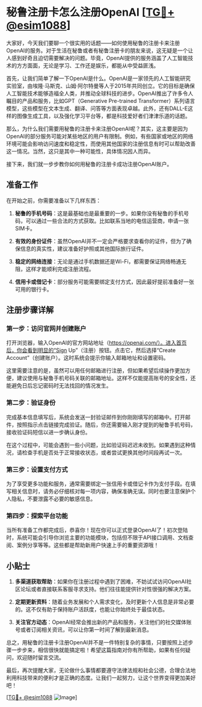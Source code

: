 # 秘鲁注册卡怎么注册OpenAI [[TG💪+ @esim1088](https://t.me/s/esim1088)]

大家好，今天我们要聊一个很实用的话题——如何使用秘鲁的注册卡来注册OpenAI的服务。对于生活在秘鲁或者有秘鲁注册卡的朋友来说，这无疑是一个让人感到好奇且迫切需要解决的问题。毕竟，OpenAI提供的服务涵盖了人工智能技术的方方面面，无论是学习、工作还是娱乐，都能从中受益匪浅。

首先，让我们简单了解一下OpenAI是什么。OpenAI是一家领先的人工智能研究实验室，由埃隆·马斯克、山姆·阿尔特曼等人于2015年共同创立。它的目标是确保人工智能技术能够造福全人类，并推动全球科技的进步。OpenAI推出了许多令人瞩目的产品和服务，比如GPT（Generative Pre-trained Transformer）系列语言模型，这些模型在文本生成、翻译、问答等方面表现卓越。此外，还有DALL-E这样的图像生成工具，以及强化学习平台等，都是科技爱好者们津津乐道的话题。

那么，为什么我们需要用秘鲁的注册卡来注册OpenAI呢？其实，这主要是因为OpenAI的部分服务可能对某些地区的用户有限制。例如，有些国家或地区的网络环境可能会影响访问速度和稳定性，而使用其他国家的注册信息有时可以帮助改善这一情况。当然，这只是其中一种可能性，具体情况因人而异。

接下来，我们就一步步教你如何用秘鲁的注册卡成功注册OpenAI账户。

## 准备工作

在开始之前，你需要准备以下几样东西：

1. **秘鲁的手机号码**：这是最基础也是最重要的一步。如果你没有秘鲁的手机号码，可以通过一些合法的方式获取。比如联系当地的电信运营商，申请一张SIM卡。
   
2. **有效的身份证件**：虽然OpenAI并不一定会严格要求查看你的证件，但为了确保信息的真实性，建议准备好护照或其他国际旅行证件。

3. **稳定的网络连接**：无论是通过手机数据还是Wi-Fi，都需要保证网络畅通无阻，这样才能顺利完成注册流程。

4. **信用卡或借记卡**：部分服务可能需要绑定支付方式，因此最好提前准备好一张可用的银行卡。

## 注册步骤详解

### 第一步：访问官网并创建账户

打开浏览器，输入OpenAI的官方网站地址（https://openai.com/）。进入首页后，你会看到明显的“Sign Up”（注册）按钮。点击它，然后选择“Create Account”（创建账户）。这时系统会提示你输入邮箱地址和设置密码。

这里需要注意的是，虽然可以用任何邮箱进行注册，但如果希望后续操作更加方便，建议使用与秘鲁手机号码关联的邮箱地址。这样不仅能提高账号的安全性，还能避免日后忘记密码时无法找回的情况发生。

### 第二步：验证身份

完成基本信息填写后，系统会发送一封验证邮件到你刚刚填写的邮箱中。打开邮件，按照指示点击链接完成验证。随后，你还需要输入刚才提到的秘鲁手机号码，接收验证码短信以进一步确认身份。

在这个过程中，可能会遇到一些小问题，比如验证码迟迟未收到。如果遇到这种情况，请检查手机是否处于正常接收状态，或者尝试更换其他时间段再试一次。

### 第三步：设置支付方式

为了享受更多功能和服务，通常需要绑定一张信用卡或借记卡作为支付手段。在填写相关信息时，请务必仔细核对每一项内容，确保准确无误。同时也要注意保护个人隐私，不要泄露不必要的敏感信息。

### 第四步：探索平台功能

当所有准备工作都完成后，恭喜你！现在你可以正式登录OpenAI了！初次登陆时，系统可能会引导你浏览主要的功能模块，包括但不限于API接口调用、文档查阅、案例分享等等。这些都是帮助新用户快速上手的重要资源哦！

## 小贴士

1. **多渠道获取帮助**：如果你在注册过程中遇到了困难，不妨试试访问OpenAI社区论坛或者直接联系客服寻求支持。他们往往能提供针对性很强的解决方案。

2. **定期更新资料**：随着业务发展和个人需求变化，及时更新个人信息是非常必要的。这不仅有助于保持账户活跃度，也能让你始终处于最佳状态。

3. **关注官方动态**：OpenAI经常会推出新的产品和服务，关注他们的社交媒体账号或者订阅相关资讯，可以让你第一时间了解到最新消息。

总之，用秘鲁的注册卡注册OpenAI并不是一件特别复杂的事情，只要按照上述步骤一步步来，相信很快就能搞定啦！希望这篇指南对你有所帮助，如果有任何疑问，欢迎随时留言交流。

最后，再次提醒大家，无论做什么事情都要遵守法律法规和社会公德，合理合法地利用科技带来的便利才是正确的态度。让我们一起努力，让这个世界变得更加美好吧！

[[TG💪+ @esim1088](https://t.me/s/esim1088) ![Image](https://i.postimg.cc/4NQfJmqS/Snipaste-2025-05-13-00-14-12.png)]